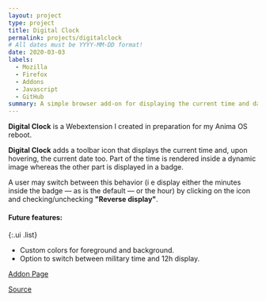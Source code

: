```yaml
---
layout: project
type: project
title: Digital Clock
permalink: projects/digitalclock
# All dates must be YYYY-MM-DD format!
date: 2020-03-03
labels:
  - Mozilla
  - Firefox
  - Addons
  - Javascript
  - GitHub
summary: A simple browser add-on for displaying the current time and date.
---
```


**Digital Clock** is a Webextension I created in preparation for my Anima OS reboot.

**Digital Clock** adds a toolbar icon that displays the current time and, upon hovering, the current date too.
Part of the time is rendered inside a dynamic image whereas the other part is displayed in a badge. 

A user may switch between this behavior (i e display either the minutes inside the badge — as is the default — or the hour) 
by clicking on the icon and checking/unchecking **"Reverse display"**.

#### Future features:

{:.ui .list}
* Custom colors for foreground and background.
* Option to switch between military time and 12h display.

<a href="https://addons.mozilla.org/en-US/firefox/addon/digitalclock/"><i class="large firefox icon"></i>Addon Page</a>

<a href="https://github.com/Anima-OS/digital-clock"><i class="large github icon"></i>Source</a>
